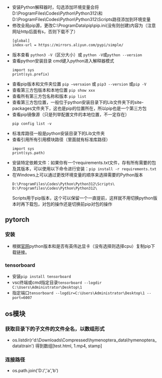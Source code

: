 - 安装Python解释器时，勾选添加环境变量会将D:\ProgramFiles\Codes\Python\Python312\和D:\ProgramFiles\Codes\Python\Python312\Scripts路径添加到环境变量
- 修改全局pip源，更改C:\ProgramData\pip\pip.ini(没有则创建)内容为（注意网址http后面有s，否则下载不了）
  ```
  [global]
  index-url = https://mirrors.aliyun.com/pypi/simple/
  ```
- 版本查看 `python3 -V`（区分大小）或 `python -V`或`python --version`
- 查看python安装目录
  cmd键入python进入解释器模式
  ```
  import sys
  print(sys.prefix)
  ```
- 查看pip版本和文件夹位置 `pip —versaion` 或 `pip3 --version` 或`pip -V`
- 查看第三方包版本和本地位置 ``pip show xxx``
- 查看所有第三方包名称和版本 `pip list`
- 查看第三方包位置，一般位于python安装目录下的Lib文件夹下的site-packages文件夹下，这也是pip的位置所在，所以pip也是一个第三方包
- 查看pip镜像源（只是列举配置文件的本地位置，不一定存在）
  ```
  pip config list -v
  ```
- 标准库路径一般是python安装目录下的Lib文件夹
- 查看引用所有引用模块路径（里面就有标准库路径）
  ```
  import sys
  print(sys.path)
  ```
- 安装特定依赖文件：如果你有一个requirements.txt文件，存有所有需要的包及其版本，可以使用以下命令进行安装：`pip install -r requirements.txt`
- 在Windows上可以通过更改环境变量的顺序来选择需要的Python版本
  ```
  D:\ProgramFiles\Codes\Python\Python312\Scripts\
  D:\Programfiles\Codes\Python\Python312\
  ```
  Scripts用于pip版本，这个可以保留一个一直提前，这样就不用切换python版本时再下载包，对包的操作还是切换前pip对包的操作
## pytorch
### 安装
- 根据[官网](https://pytorch.org/)python版本和是否有英伟达显卡（没有选择则选择cpu）复制pip下载链接。
### tensorboard
- 安装```pip install tensorboard```
- vsc终端或cmd指定目录```tensorboard --logdir C:\Users\Administrator\Desktop\1```
- 指定端口```tensorboard --logdir=C:\Users\Administrator\Desktop\1 --port=6007```
## os模块
### 获取目录下的子文件的文件全名，以数组形式
- os.listdir(r'd:\Downloads\Compressed\hymenoptera_data\hymenoptera_data\train') 得到数组[test.html, 1.mp4, stamp]
### 连接路径
- os.path.join('D:/','a','b')

